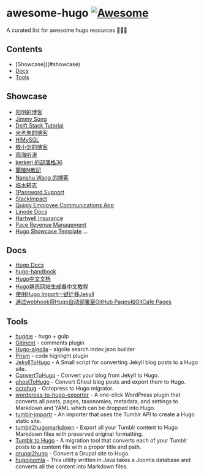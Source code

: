 # awesome-hugo [![Awesome](https://cdn.rawgit.com/sindresorhus/awesome/d7305f38d29fed78fa85652e3a63e154dd8e8829/media/badge.svg)](https://github.com/sindresorhus/awesome)
A curated list for awesome hugo resources 🎉🎉🎉

## Contents
* [Showcase]((#showcase)
* [Docs](#docs)
* [Tools](#tools)

## Showcase<a id="shwocase"></a>
* [阳明的博客](https://blog.qikqiak.com)
* [Jimmy Song](https://jimmysong.io/)
* [Delft Stack Tutorial](https://www.delftstack.com)
* [米老朱的博客](https://laozhu.me/)
* [HiMySQL](https://www.himysql.com/)
* [敖小剑的博客](https://skyao.io/)
* [观海听涛](https://bitsflow.org/)
* [kerkerj 的部落格36](http://blog.kerkerj.in/)
* [蘭陵N散記](http://lanlingzi.cn/)
* [Nanshu Wang 的博客](http://nanshu.wang/)
* [临水轩志](https://yumminhuang.github.io/)
* [1Password Support](https://support.1password.com/)
* [StackImpact](https://stackimpact.com/)
* [Quiply Employee Communications App](https://www.quiply.com/)
* [Linode Docs](https://linode.com/docs/)
* [Hartwell Insurance](https://www.hartwell-insurance.com/)
* [Pace Revenue Management](https://www.paceup.com/)
* [Hugo Showcase Template](https://gohugo.io/)
...

## Docs<a id="docs"></a>
* [Hugo Docs](https://gohugo.io/documentation/)
* [hugo-handbook](https://jimmysong.io/hugo-handbook/)
* [Hugo中文文档](http://www.gohugo.org/)
* [Hugo静态网站生成器中文教程](http://nanshu.wang/post/2015-01-31/)
* [使用Hugo Import一键迁移Jekyll](http://www.gohugo.org/post/coderzh-hugo-import-from-jekyll/)
* [通过webhook将Hugo自动部署至GitHub Pages和GitCafe Pages](http://www.gohugo.org/post/coderzh-automated-deploy-hugo/)

## Tools<a id="tools"></a>
* [huggle](https://github.com/ktmud/huggle) - hugo + gulp
* [Gitment](https://github.com/imsun/gitment) - comments plugin
* [Hugo-algolia](https://www.npmjs.com/package/hugo-algolia) - algolia search index json builder
* [Prism](http://prism.com/) - code highlight plugin
* [JekyllToHugo](https://github.com/SenjinDarashiva/JekyllToHugo) - A Small script for converting Jekyll blog posts to a Hugo site.
* [ConvertToHugo](https://github.com/coderzh/ConvertToHugo) - Convert your blog from Jekyll to Hugo.
* [ghostToHugo](https://github.com/jbarone/ghostToHugo) - Convert Ghost blog posts and export them to Hugo.
* [octohug](https://github.com/codebrane/octohug) - Octopress to Hugo migrator.
* [wordpress-to-hugo-exporter](https://github.com/SchumacherFM/wordpress-to-hugo-exporter) - A one-click WordPress plugin that converts all posts, pages, taxonomies, metadata, and settings to Markdown and YAML which can be dropped into Hugo.
* [tumblr-importr](https://github.com/carlmjohnson/tumblr-importr) - An importer that uses the Tumblr API to create a Hugo static site.
* [tumblr2hugomarkdown](https://github.com/Wysie/tumblr2hugomarkdown) - Export all your Tumblr content to Hugo Markdown files with preserved original formatting.
* [Tumblr to Hugo](https://github.com/jipiboily/tumblr-to-hugo) - A migration tool that converts each of your Tumblr posts to a content file with a proper title and path.
* [drupal2hugo](https://github.com/danapsimer/drupal2hugo) - Convert a Drupal site to Hugo.
* [hugojoomla](https://github.com/davetcc/hugojoomla) - This utility written in Java takes a Joomla database and converts all the content into Markdown files.




